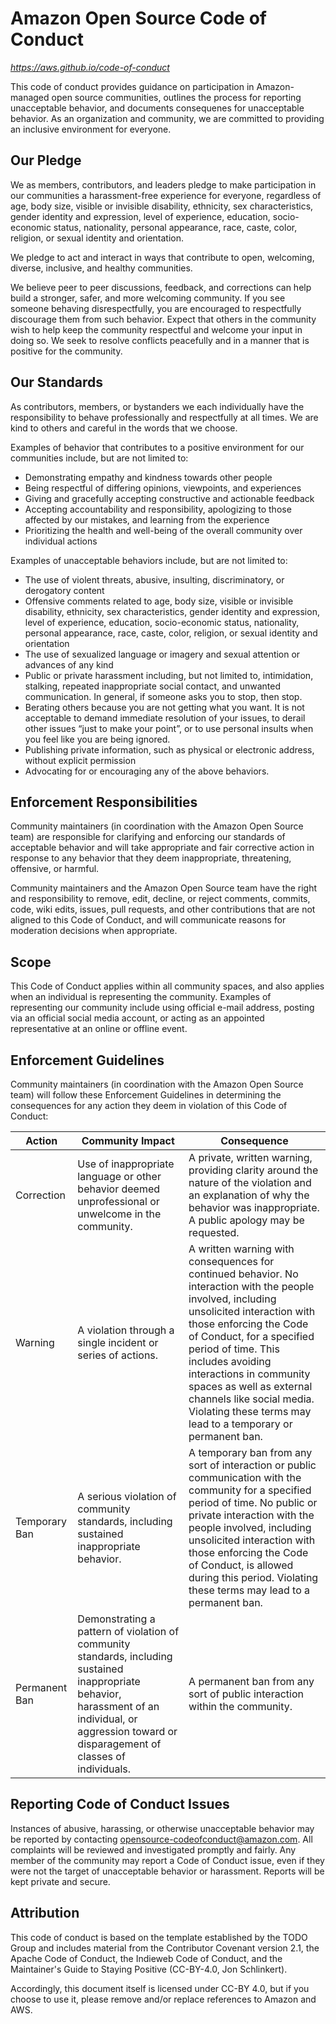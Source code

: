 

# Amazon Open Source Code of Conduct

*https://aws.github.io/code-of-conduct*

This code of conduct provides guidance on participation in Amazon-managed open source communities, outlines the process for reporting unacceptable behavior, and documents consequenes for unacceptable behavior. As an organization and community, we are committed to providing an inclusive environment for everyone.

## Our Pledge

We as members, contributors, and leaders pledge to make participation in our communities a harassment-free experience for everyone, regardless of age, body size, visible or invisible disability, ethnicity, sex characteristics, gender identity and expression, level of experience, education, socio-economic status, nationality, personal appearance, race, caste, color, religion, or sexual identity and orientation.

We pledge to act and interact in ways that contribute to open, welcoming, diverse, inclusive, and healthy communities.

We believe peer to peer discussions, feedback, and corrections can help build a stronger, safer, and more welcoming community. If you see someone behaving disrespectfully, you are encouraged to respectfully discourage them from such behavior. Expect that others in the community wish to help keep the community respectful and welcome your input in doing so. We seek to resolve conflicts peacefully and in a manner that is positive for the community.

## Our Standards

As contributors, members, or bystanders we each individually have the responsibility to behave professionally and respectfully at all times. We are kind to others and careful in the words that we choose.

Examples of behavior that contributes to a positive environment for our communities include, but are not limited to:

- Demonstrating empathy and kindness towards other people
- Being respectful of differing opinions, viewpoints, and experiences
- Giving and gracefully accepting constructive and actionable feedback
- Accepting accountability and responsibility, apologizing to those affected by our mistakes, and learning from the experience
- Prioritizing the health and well-being of the overall community over individual actions

Examples of unacceptable behaviors include, but are not limited to:

- The use of violent threats, abusive, insulting, discriminatory, or derogatory content
- Offensive comments related to age, body size, visible or invisible disability, ethnicity, sex characteristics, gender identity and expression, level of experience, education, socio-economic status, nationality, personal appearance, race, caste, color, religion, or sexual identity and orientation
- The use of sexualized language or imagery and sexual attention or advances of any kind
- Public or private harassment including, but not limited to, intimidation, stalking, repeated inappropriate social contact, and unwanted communication. In general, if someone asks you to stop, then stop.
- Berating others because you are not getting what you want. It is not acceptable to demand immediate resolution of your issues, to derail other issues “just to make your point”, or to use personal insults when you feel like you are being ignored.
- Publishing private information, such as physical or electronic address, without explicit permission
- Advocating for or encouraging any of the above behaviors.

## Enforcement Responsibilities

Community maintainers (in coordination with the Amazon Open Source team) are responsible for clarifying and enforcing our standards of acceptable behavior and will take appropriate and fair corrective action in response to any behavior that they deem inappropriate, threatening, offensive, or harmful.

Community maintainers and the Amazon Open Source team have the right and responsibility to remove, edit, decline, or reject comments, commits, code, wiki edits, issues, pull requests, and other contributions that are not aligned to this Code of Conduct, and will communicate reasons for moderation decisions when appropriate.

## Scope

This Code of Conduct applies within all community spaces, and also applies when an individual is representing the community. Examples of representing our community include using official e-mail address, posting via an official social media account, or acting as an appointed representative at an online or offline event.

## Enforcement Guidelines

Community maintainers (in coordination with the Amazon Open Source team) will follow these Enforcement Guidelines in determining the consequences for any action they deem in violation of this Code of Conduct:

Action|Community Impact|Consequence
---|---|---
Correction|Use of inappropriate language or other behavior deemed unprofessional or unwelcome in the community.|A private, written warning, providing clarity around the nature of the violation and an explanation of why the behavior was inappropriate. A public apology may be requested.
Warning|A violation through a single incident or series of actions.|A written warning with consequences for continued behavior. No interaction with the people involved, including unsolicited interaction with those enforcing the Code of Conduct, for a specified period of time. This includes avoiding interactions in community spaces as well as external channels like social media. Violating these terms may lead to a temporary or permanent ban.
Temporary Ban|A serious violation of community standards, including sustained inappropriate behavior.|A temporary ban from any sort of interaction or public communication with the community for a specified period of time. No public or private interaction with the people involved, including unsolicited interaction with those enforcing the Code of Conduct, is allowed during this period. Violating these terms may lead to a permanent ban.
Permanent Ban|Demonstrating a pattern of violation of community standards, including sustained inappropriate behavior, harassment of an individual, or aggression toward or disparagement of classes of individuals.|A permanent ban from any sort of public interaction within the community.

## Reporting Code of Conduct Issues

Instances of abusive, harassing, or otherwise unacceptable behavior may be reported by contacting opensource-codeofconduct@amazon.com. All complaints will be reviewed and investigated promptly and fairly. Any member of the community may report a Code of Conduct issue, even if they were not the target of unacceptable behavior or harassment. Reports will be kept private and secure.

## Attribution

This code of conduct is based on the template established by the TODO Group and includes material from the Contributor Covenant version 2.1, the Apache Code of Conduct, the Indieweb Code of Conduct, and the Maintainer's Guide to Staying Positive (CC-BY-4.0, Jon Schlinkert).

Accordingly, this document itself is licensed under CC-BY 4.0, but if you choose to use it, please remove and/or replace references to Amazon and AWS.
